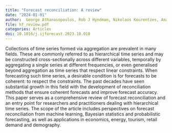 ```yaml
---
title: "Forecast reconciliation: A review"
date: "2024-01-01"
author:  George Athanasopoulos, Rob J Hyndman, Nikolaos Kourentzes, Anastasios Panagiotelis
file: hf_review.pdf
categories: Articles
doi: 10.1016/j.ijforecast.2023.10.010
---
```


Collections of time series formed via aggregation are prevalent in many fields. These are commonly referred to as hierarchical time series and may be constructed cross-sectionally across different variables, temporally by aggregating a single series at different frequencies, or even generalised beyond aggregation as time series that respect linear constraints. When forecasting such time series, a desirable condition is for forecasts to be coherent: to respect the constraints. The past decades have seen substantial growth in this field with the development of reconciliation methods that ensure coherent forecasts and improve forecast accuracy. This paper serves as a comprehensive review of forecast reconciliation and an entry point for researchers and practitioners dealing with hierarchical time series. The scope of the article includes perspectives on forecast reconciliation from machine learning, Bayesian statistics and probabilistic forecasting, as well as applications in economics, energy, tourism, retail demand and demography.
